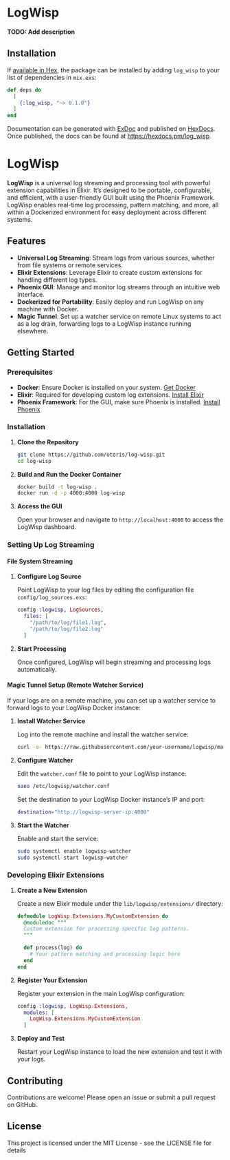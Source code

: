 # LogWisp

**TODO: Add description**

## Installation

If [available in Hex](https://hex.pm/docs/publish), the package can be installed
by adding `log_wisp` to your list of dependencies in `mix.exs`:

```elixir
def deps do
  [
    {:log_wisp, "~> 0.1.0"}
  ]
end
```

Documentation can be generated with [ExDoc](https://github.com/elixir-lang/ex_doc)
and published on [HexDocs](https://hexdocs.pm). Once published, the docs can
be found at <https://hexdocs.pm/log_wisp>.

# LogWisp

**LogWisp** is a universal log streaming and processing tool with powerful extension capabilities in Elixir. It’s designed to be portable, configurable, and efficient, with a user-friendly GUI built using the Phoenix Framework. LogWisp enables real-time log processing, pattern matching, and more, all within a Dockerized environment for easy deployment across different systems.

## Features

- **Universal Log Streaming**: Stream logs from various sources, whether from file systems or remote services.
- **Elixir Extensions**: Leverage Elixir to create custom extensions for handling different log types.
- **Phoenix GUI**: Manage and monitor log streams through an intuitive web interface.
- **Dockerized for Portability**: Easily deploy and run LogWisp on any machine with Docker.
- **Magic Tunnel**: Set up a watcher service on remote Linux systems to act as a log drain, forwarding logs to a LogWisp instance running elsewhere.

## Getting Started

### Prerequisites

- **Docker**: Ensure Docker is installed on your system. [Get Docker](https://www.docker.com/get-started)
- **Elixir**: Required for developing custom log extensions. [Install Elixir](https://elixir-lang.org/install.html)
- **Phoenix Framework**: For the GUI, make sure Phoenix is installed. [Install Phoenix](https://hexdocs.pm/phoenix/installation.html)

### Installation

1. **Clone the Repository**

   ```bash
   git clone https://github.com/otoris/log-wisp.git
   cd log-wisp
   ```

2. **Build and Run the Docker Container**

   ```bash
   docker build -t log-wisp .
   docker run -d -p 4000:4000 log-wisp
   ```

3. **Access the GUI**

   Open your browser and navigate to `http://localhost:4000` to access the LogWisp dashboard.

### Setting Up Log Streaming

#### File System Streaming

1. **Configure Log Source**

   Point LogWisp to your log files by editing the configuration file `config/log_sources.exs`:

   ```elixir
   config :logwisp, LogSources,
     files: [
       "/path/to/log/file1.log",
       "/path/to/log/file2.log"
     ]
   ```

2. **Start Processing**

   Once configured, LogWisp will begin streaming and processing logs automatically.

#### Magic Tunnel Setup (Remote Watcher Service)

If your logs are on a remote machine, you can set up a watcher service to forward logs to your LogWisp Docker instance:

1. **Install Watcher Service**

   Log into the remote machine and install the watcher service:

   ```bash
   curl -o- https://raw.githubusercontent.com/your-username/logwisp/master/install_watcher.sh | bash
   ```

2. **Configure Watcher**

   Edit the `watcher.conf` file to point to your LogWisp instance:

   ```bash
   nano /etc/logwisp/watcher.conf
   ```

   Set the destination to your LogWisp Docker instance’s IP and port:

   ```bash
   destination="http://logwisp-server-ip:4000"
   ```

3. **Start the Watcher**

   Enable and start the service:

   ```bash
   sudo systemctl enable logwisp-watcher
   sudo systemctl start logwisp-watcher
   ```

### Developing Elixir Extensions

1. **Create a New Extension**

   Create a new Elixir module under the `lib/logwisp/extensions/` directory:

   ```elixir
   defmodule LogWisp.Extensions.MyCustomExtension do
     @moduledoc """
     Custom extension for processing specific log patterns.
     """

     def process(log) do
       # Your pattern matching and processing logic here
     end
   end
   ```

2. **Register Your Extension**

   Register your extension in the main LogWisp configuration:

   ```elixir
   config :logwisp, LogWisp.Extensions,
     modules: [
       LogWisp.Extensions.MyCustomExtension
     ]
   ```

3. **Deploy and Test**

   Restart your LogWisp instance to load the new extension and test it with your logs.

## Contributing

Contributions are welcome! Please open an issue or submit a pull request on GitHub.

## License

This project is licensed under the MIT License - see the LICENSE file for details

